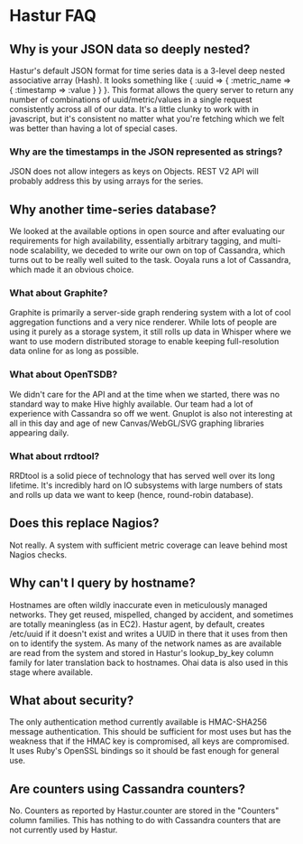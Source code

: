 # Hastur FAQ

## Why is your JSON data so deeply nested?

Hastur's default JSON format for time series data is a 3-level deep nested associative array (Hash). It looks
something like { :uuid => { :metric_name => { :timestamp => :value } } }. This format allows the query server
to return any number of combinations of uuid/metric/values in a single request consistently across all of our
data. It's a little clunky to work with in javascript, but it's consistent no matter what you're fetching which
we felt was better than having a lot of special cases.

### Why are the timestamps in the JSON represented as strings?

JSON does not allow integers as keys on Objects. REST V2 API will probably address this by using arrays for the
series.

## Why another time-series database?

We looked at the available options in open source and after evaluating our requirements for high availability,
essentially arbitrary tagging, and multi-node scalability, we deceded to write our own on top of Cassandra, which
turns out to be really well suited to the task.  Ooyala runs a lot of Cassandra, which made it an obvious choice.

### What about Graphite?

Graphite is primarily a server-side graph rendering system with a lot of cool aggregation functions and a very nice
renderer. While lots of people are using it purely as a storage system, it still rolls up data in Whisper where we
want to use modern distributed storage to enable keeping full-resolution data online for as long as possible.

### What about OpenTSDB?

We didn't care for the API and at the time when we started, there was no standard way to make Hive highly available. Our
team had a lot of experience with Cassandra so off we went. Gnuplot is also not interesting at all in this day and age of
new Canvas/WebGL/SVG graphing libraries appearing daily.

### What about rrdtool?

RRDtool is a solid piece of technology that has served well over its long lifetime. It's incredibly hard on IO subsystems
with large numbers of stats and rolls up data we want to keep (hence, round-robin database).

## Does this replace Nagios?

Not really. A system with sufficient metric coverage can leave behind most Nagios checks.

## Why can't I query by hostname?

Hostnames are often wildly inaccurate even in meticulously managed networks. They get reused, mispelled, changed by accident,
and sometimes are totally meaningless (as in EC2). Hastur agent, by default, creates /etc/uuid if it doesn't exist and writes
a UUID in there that it uses from then on to identify the system. As many of the network names as are available are read
from the system and stored in Hastur's lookup_by_key column family for later translation back to hostnames.  Ohai data is
also used in this stage where available.

## What about security?

The only authentication method currently available is HMAC-SHA256 message authentication. This should be sufficient for
most uses but has the weakness that if the HMAC key is compromised, all keys are compromised.  It uses Ruby's OpenSSL
bindings so it should be fast enough for general use.

## Are counters using Cassandra counters?

No. Counters as reported by Hastur.counter are stored in the "Counters" column families. This has nothing
to do with Cassandra counters that are not currently used by Hastur.

